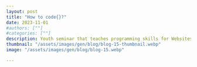```yaml
---
layout: post
title: "How to code{}?"
date: 2023-11-01
#authors: [""]
#categories: [""]
description: Youth seminar that teaches programming skills for Websites and Arduinos in a fun way. 
thumbnail: "/assets/images/gen/blog/blog-15-thumbnail.webp"
image: "/assets/images/gen/blog/blog-15.webp"

---
```


